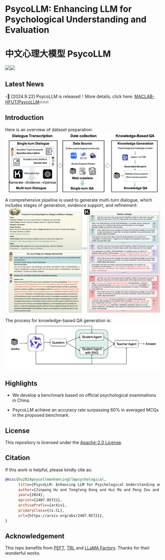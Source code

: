 [//]: # (![# PsycoLLM]&#40;assets/logo.png&#41;)

# PsycoLLM: Enhancing LLM for Psychological Understanding and Evaluation
# 中文心理大模型 PsycoLLM
<img src="https://img.shields.io/badge/python-3.8+-blue.svg" /><a href='https://arxiv.org/pdf/2407.05721'><img src='https://img.shields.io/badge/ArXiv-2407.05721v2-red'></a>
## Latest News

-🥰 [2024.9.22] PsycoLLM is released！More details, click here: [MACLAB-HFUT/PsycoLLM](https://huggingface.co/MACLAB-HFUT/PsycoLLM)🔥🔥🔥


## Introduction

Here is an overview of dataset preparation:
![Overview of dataset preparation.](assets/dataset_overview.jpg)

A comprehensive pipeline is used to generate multi-turn dialogue, which includes stages of generation, evidence support, and refinement:
![Examples of the generated multi-turn dialogue data.](assets/multi_turn_example_v2.jpg)

The process for knowledge-based QA generation is:
![Knowledge-based QA generation.](assets/knowledge-base-QA.jpg)


## Highlights

- We develop a benchmark based on official psychological examinations in China.

- PsycoLLM achieve an accuracy rate surpassing 60\% in averaged MCQs in the proposed benchmark.


## License

This repository is licensed under the [Apache-2.0 License](LICENSE).


## Citation

If this work is helpful, please kindly cite as:

```bibtex
@misc{hu2024psycollmenhancingllmpsychological,
      title={PsycoLLM: Enhancing LLM for Psychological Understanding and Evaluation}, 
      author={Jinpeng Hu and Tengteng Dong and Hui Ma and Peng Zou and Xiao Sun and Meng Wang},
      year={2024},
      eprint={2407.05721},
      archivePrefix={arXiv},
      primaryClass={cs.CL},
      url={https://arxiv.org/abs/2407.05721}, 
}
```

## Acknowledgement

This repo benefits from [PEFT](https://github.com/huggingface/peft), [TRL](https://github.com/huggingface/trl) and [LLaMA Factory](https://github.com/hiyouga/LLaMA-Factory). Thanks for their wonderful works.
